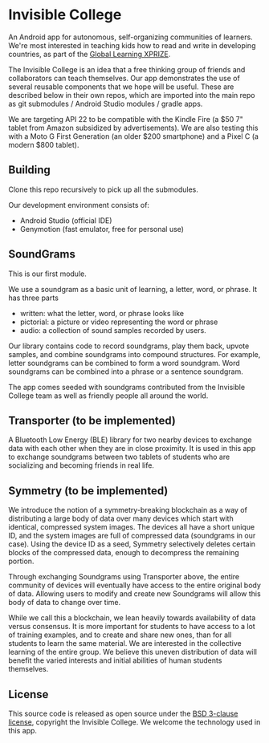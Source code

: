 # Invisible College
An Android app for autonomous, self-organizing communities of learners.
We're most interested in teaching kids how to read and write in developing countries,
as part of the [Global Learning XPRIZE](http://learning.xprize.org).

The Invisible College is an idea that a free thinking group of friends and collaborators can teach themselves.
Our app demonstrates the use of several reusable components that we hope will be useful.
These are described below in their own repos, which are imported into the main repo as git submodules / Android Studio modules / gradle apps.

We are targeting API 22 to be compatible with the Kindle Fire (a $50 7" tablet from Amazon subsidized by advertisements).
We are also testing this with a Moto G First Generation (an older $200 smartphone) and a Pixel C (a modern $800 tablet).

## Building

Clone this repo recursively to pick up all the submodules.

Our development environment consists of:
* Android Studio (official IDE)
* Genymotion (fast emulator, free for personal use)

## SoundGrams

This is our first module.

We use a soundgram as a basic unit of learning, a letter, word, or phrase. It has three parts
* written: what the letter, word, or phrase looks like
* pictorial: a picture or video representing the word or phrase
* audio: a collection of sound samples recorded by users.

Our library contains code to record soundgrams, play them back, upvote samples, and combine soundgrams into compound structures.
For example, letter soundgrams can be combined to form a word soundgram.
Word soundgrams can be combined into a phrase or a sentence soundgram.

The app comes seeded with soundgrams contributed from the Invisible College team as well as friendly people all around the world.

## Transporter (to be implemented)

A Bluetooth Low Energy (BLE) library for two nearby devices to exchange data with each other when they are in close proximity.
It is used in this app to exchange soundgrams between two tablets of students who are socializing and becoming friends in real life.

## Symmetry (to be implemented)

We introduce the notion of a symmetry-breaking blockchain as a way of distributing a large body of data over
many devices which start with identical, compressed system images. The devices all have a short unique ID,
and the system images are full of compressed data (soundgrams in our case). Using the device ID as a seed,
Symmetry selectively deletes certain blocks of the compressed data, enough to decompress the remaining portion.

Through exchanging Soundgrams using Transporter above, the entire community of devices will eventually have
access to the entire original body of data. Allowing users to modify and create new Soundgrams will allow this
body of data to change over time.

While we call this a blockchain, we lean heavily towards availability of data versus consensus.
It is more important for students to have access to a lot of training examples, and to create and share new ones,
than for all students to learn the same material. We are interested in the collective learning of the entire
group. We believe this uneven distribution of data will benefit the varied interests and initial abilities of human students themselves.

## License

This source code is released as open source under the [BSD 3-clause license](https://opensource.org/licenses/BSD-3-Clause), copyright the Invisible College. We welcome the technology used in this app.
